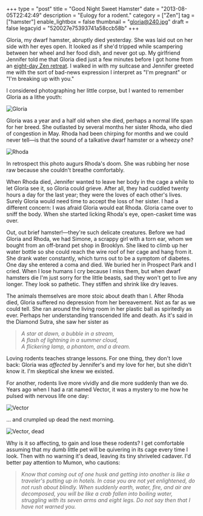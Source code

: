 +++
type = "post"
title = "Good Night Sweet Hamster"
date = "2013-08-05T22:42:49"
description = "Eulogy for a rodent."
category = ["Zen"]
tag = ["hamster"]
enable_lightbox = false
thumbnail = "gloria@240.jpg"
draft = false
legacyid = "520027e75393741a58ccb58b"
+++

<p>Gloria, my dwarf hamster, abruptly died yesterday. She was laid out on her side with her eyes open. It looked as if she'd tripped while scampering between her wheel and her food dish, and never got up. My girlfriend Jennifer told me that Gloria died just a few minutes before I got home from an <a href="/blog/training-ourselves-not-to-be-alone/">eight-day Zen retreat</a>. I walked in with my suitcase and Jennifer greeted me with the sort of bad-news expression I interpret as "I'm pregnant" or "I'm breaking up with you."</p>
<p>I considered photographing her little corpse, but I wanted to remember Gloria as a lithe youth:</p>
<p><img style="display:block; margin-left:auto; margin-right:auto;" src="gloria.jpg" alt="Gloria" title="Gloria" /></p>
<p>Gloria was a year and a half old when she died, perhaps a normal life span for her breed. She outlasted by several months her sister Rhoda, who died of congestion in May. Rhoda had been chirping for months and we could never tell&mdash;is that the sound of a talkative dwarf hamster or a wheezy one?</p>
<p><img style="display:block; margin-left:auto; margin-right:auto;" src="rhoda.jpg" alt="Rhoda" title="Rhoda" /></p>
<p>In retrospect this photo augurs Rhoda's doom. She was rubbing her nose raw because she couldn't breathe comfortably.</p>
<p>When Rhoda died, Jennifer wanted to leave her body in the cage a while to let Gloria see it, so Gloria could grieve. After all, they had cuddled twenty hours a day for the last year; they were the loves of each other's lives. Surely Gloria would need time to accept the loss of her sister. I had a different concern: I was afraid Gloria would eat Rhoda. Gloria came over to sniff the body. When she started licking Rhoda's eye, open-casket time was over.</p>
<p>Out, out brief hamster!&mdash;they're such delicate creatures. Before we had Gloria and Rhoda, we had Simone, a scrappy girl with a torn ear, whom we bought from an off-brand pet shop in Brooklyn. She liked to climb up her water bottle so she could reach the wire roof of her cage and hang from it. She drank water constantly, which turns out to be a symptom of diabetes. One day she entered a coma and died. We buried her in Prospect Park and I cried. When I lose humans I cry because I miss them, but when dwarf hamsters die I'm just sorry for the little beasts, sad they won't get to live any longer. They look so pathetic. They stiffen and shrink like dry leaves.</p>
<p>The animals themselves are more stoic about death than I. After Rhoda died, Gloria suffered no depression from her bereavement. Not as far as we could tell. She ran around the living room in her plastic ball as spiritedly as ever. Perhaps her understanding transcended life and death. As it's said in the Diamond Sutra, she saw her sister as</p>
<blockquote>
<p><em>A star at dawn, a bubble in a stream,</em><br />
<em>A flash of lightning in a summer cloud,</em><br />
<em>A flickering lamp, a phantom, and a dream.</em></p>
</blockquote>
<p>Loving rodents teaches strange lessons. For one thing, they don't love back: Gloria was <em>affected</em> by Jennifer's and my love for her, but she didn't know it. I'm skeptical she knew we existed.</p>
<p>For another, rodents live more vividly and die more suddenly than we do. Years ago when I had a rat named Vector, it was a mystery to me how he pulsed with nervous life one day:</p>
<p><img style="display:block; margin-left:auto; margin-right:auto;" src="vector.jpg" alt="Vector" title="Vector" /></p>
<p>... and crumpled up dead the next morning.</p>
<p><img style="display:block; margin-left:auto; margin-right:auto;" src="vector-dead.jpg" alt="Vector, dead" title="Vector, dead" /></p>
<p>Why is it so affecting, to gain and lose these rodents? I get comfortable assuming that my dumb little pet will be quivering in its cage every time I look. Then with no warning it's dead, leaving its tiny shriveled cadaver. I'd better pay attention to Mumon, who cautions:</p>
<blockquote>
<p><em>Know that coming out of one husk and getting into another is like a traveler's putting up in hotels. In case you are not yet enlightened, do not rush about blindly. When suddenly earth, water, fire, and air are decomposed, you will be like a crab fallen into boiling water, struggling with its seven arms and eight legs. Do not say then that I have not warned you.</em></p>
</blockquote>
